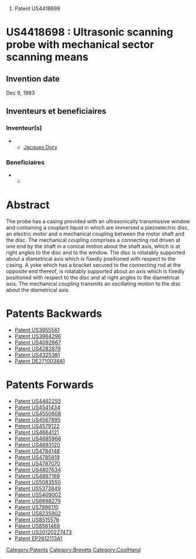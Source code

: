 1.  Patent US4418698

US4418698 : Ultrasonic scanning probe with mechanical sector scanning means
===========================================================================

Invention date
--------------

Dec 6, 1983

Inventeurs et beneficiaires
---------------------------

### Inventeur(s)

-   -   [Jacques Dory](Jacques_Dory "wikilink")

### Beneficiaires

-   -   []( "wikilink")

Abstract
========

The probe has a casing provided with an ultrasonically transmissive
window and containing a couplant liquid in which are immersed a
piezoelectric disc, an electric motor and a mechanical coupling between
the motor shaft and the disc. The mechanical coupling comprises a
connecting rod driven at one end by the shaft in a conical motion about
the shaft axis, which is at right angles to the disc and to the window.
The disc is rotatably supported about a diametrical axis which is
fixedly positioned with respect to the casing. A yoke which has a
bracket secured to the connecting rod at the opposite end thereof, is
rotatably supported about an axis which is fixedly positioned with
respect to the disc and at right angles to the diametrical axis. The
mechanical coupling transmits an oscillating motion to the disc about
the diametrical axis.

Patents Backwards
=================

-   [Patent US3955561](Patent_US3955561 "wikilink")
-   [Patent US3964296](Patent_US3964296 "wikilink")
-   [Patent US4092867](Patent_US4092867 "wikilink")
-   [Patent US4282879](Patent_US4282879 "wikilink")
-   [Patent US4325381](Patent_US4325381 "wikilink")
-   [Patent DE2710038A1](Patent_DE2710038A1 "wikilink")

Patents Forwards
================

-   [Patent US4462255](Patent_US4462255 "wikilink")
-   [Patent US4541434](Patent_US4541434 "wikilink")
-   [Patent US4550608](Patent_US4550608 "wikilink")
-   [Patent US4567895](Patent_US4567895 "wikilink")
-   [Patent US4579122](Patent_US4579122 "wikilink")
-   [Patent US4664121](Patent_US4664121 "wikilink")
-   [Patent US4685966](Patent_US4685966 "wikilink")
-   [Patent US4693120](Patent_US4693120 "wikilink")
-   [Patent US4784148](Patent_US4784148 "wikilink")
-   [Patent US4785819](Patent_US4785819 "wikilink")
-   [Patent US4787070](Patent_US4787070 "wikilink")
-   [Patent US4807634](Patent_US4807634 "wikilink")
-   [Patent US4867169](Patent_US4867169 "wikilink")
-   [Patent US5083550](Patent_US5083550 "wikilink")
-   [Patent US5373849](Patent_US5373849 "wikilink")
-   [Patent US5409002](Patent_US5409002 "wikilink")
-   [Patent US6698279](Patent_US6698279 "wikilink")
-   [Patent US7996110](Patent_US7996110 "wikilink")
-   [Patent US8235902](Patent_US8235902 "wikilink")
-   [Patent US8515576](Patent_US8515576 "wikilink")
-   [Patent US8561469](Patent_US8561469 "wikilink")
-   [Patent US20120227473](Patent_US20120227473 "wikilink")
-   [Patent EP2612113A1](Patent_EP2612113A1 "wikilink")

<Category:Patents> <Category:Brevets> <Category:CoolHand>
